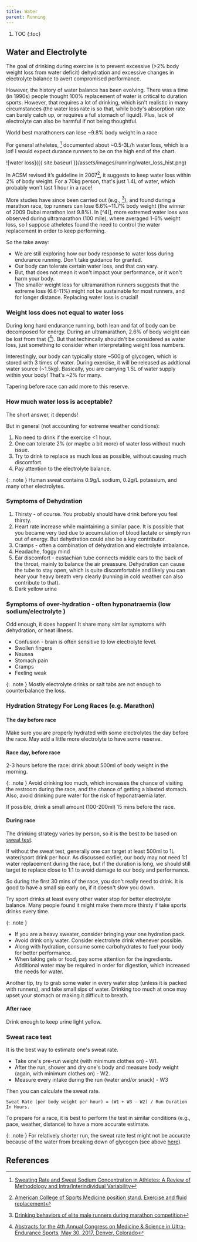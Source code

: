 ```yaml
---
title: Water
parent: Running
---
```

1. TOC
{:toc}

## Water and Electrolyte

The goal of drinking during exercise is to prevent excessive (>2% body weight loss from water deficit) dehydration and excessive changes in electrolyte balance to avert compromised performance.

However, the history of water balance has been evolving. There was a time (in 1990s) people thought 100% replacement of water is critical to duration sports. However, that requires a lot of drinking, which isn't realistic in many circumstances (the water loss rate is so that, while body's absorption rate can barely catch up, or requires a full stomach of liquid). Plus, lack of electrolyte can also be harmful if not being thoughtful.

World best marathoners can lose ~9.8% body weight in a race

For general atheletes, [^1] documented about ~0.5-3L/h water loss, which is a lot! I would expect durance runners to be on the high end of the chart.

 ![water loss]({{ site.baseurl }}/assets/images/running/water_loss_hist.png)

In ACSM revised it’s guideline in 2007[^2], it suggests to keep water loss within 2% of body weight. For a 70kg person, that's just 1.4L of water, which probably won't last 1 hour in a race!

More studies have since been carried out (e.g., [^3]), and found during a marathon race, top runners can lose 6.6%~11.7% body weight (the winner of 2009 Dubai marathon lost 9.8%). In [^4(], more extremed water loss was observed during ultramarathon (100 mile), where averaged 1-6% weight loss, so I suppose atheletes found the need to control the water replacement in order to keep performing.

So the take away:

* We are still exploring how our body response to water loss during endurance running. Don't take guidance for granted.
* Our body can tolerate certain water loss, and that can vary.
* But, that does not mean it won't impact your performance, or it won't harm your body.
* The smaller weight loss for ultramarathon runners suggests that the extreme loss (6.6-11%) might not be sustainable for most runners, and for longer distance. Replacing water loss is crucial!

### Weight loss does not equal to water loss

During long hard endurance running, both lean and fat of body can be decomposed for energy. During an ultramarathon, 2.6% of body weight can be lost from that ([^6]). But that techincally shouldn't be considered as water loss, just something to consider when interpretating weight loss numbers.

Interestingly, our body can typically store ~500g of glycogen, which is stored with 3 times of water. During exercise, it will be released as addtional water source (~1.5kg). Basically, you are carrying 1.5L of water supply within your body! That's ~2% for many.

Tapering before race can add more to this reserve.

### How much water loss is acceptable?

The short answer, it depends!

But in general (not accounting for extreme weather conditions):

1. No need to drink if the exercise <1 hour.
1. One can tolerate 2% (or maybe a bit more) of water loss without much issue.
1. Try to drink to replace as much loss as possible, without causing much discomfort.
1. Pay attention to the electrolyte balance.

{: .note }
Human sweat contains 0.9g/L sodium, 0.2g/L potassium, and many other electrolytes.

### Symptoms of Dehydration

1. Thirsty - of course. You probably should have drink before  you feel thirsty.
1. Heart rate increase while maintaining a similar pace. It is possible that you became very tied due to accumulation of blood lactate or simply run out of energy. But dehydration could also be a key contributor.
1. Cramps - often a combination of dehydration and electrolyte imbalance.
1. Headache, foggy mind
1. Ear discomfort - eustachian tube connects middle ears to the back of the throat, mainly to balance the air preassure. Dehydration can cause the tube to stay open, which is quite discomfortable and likely you can hear your heavy breath very clearly (running in cold weather can also contribute to that).
1. Dark yellow urine

### Symptoms of over-hydration - often hyponatraemia (low sodium/electrolyte )

Odd enough, it does happen! It share many similar symptoms with dehydration, or heat illness.

* Confusion - brain is often sensitive to low electrolyte level.
* Swollen fingers
* Nausea
* Stomach pain
* Cramps
* Feeling weak

{: .note }
Mostly electrolyte drinks or salt tabs are not enough to counterbalance the loss.

### Hydration Strategy For Long Races (e.g. Marathon)

#### The day before race

Make sure you are properly hydrated with some electrolytes the day before the race. May add a little more electrolyte to have some reserve.

#### Race day, before race

2-3 hours before the race: drink about 500ml of body weight in the morning.

{: .note }
Avoid drinking too much, which increases the chance of visiting the restroom during the race, and the chance of getting a blasted stomach.
Also, avoid drinking pure water for the risk of hyponatraemia later.

If possible, drink a small amount (100-200ml) 15 mins before the race.

#### During race

The drinking strategy varies by person, so it is the best to be based on [sweat test](#sweat-race-test).

If without the sweat test, generally one can target at least 500ml to 1L water/sport drink per hour. As discussed earlier, our body may not need 1:1 water replacement during the race, but if the duration is long, we should still target to replace close to 1:1 to avoid damage to our body and performance.

So during the first 30 mins of the race, you don't really need to drink. It is good to have a small sip early on, if it doesn't slow you down.

Try sport drinks at least every other water stop for better electrolyte balance. Many people found it might make them more thirsty if take sports drinks every time.

{: .note }

* If you are a heavy sweater, consider bringing your one hydration pack.
* Avoid drink only water. Consider electrolyte drink whenever possible.
* Along with hydration, consume some carbohydrates to fuel your body for better performance.
* When taking gels or food, pay some attention for the ingredients. Additional water may be required in order for digestion, which increased the needs for water.

Another tip, try to grab some water in every water stop (unless it is packed with runners), and take small sips of water. Drinking too much at once may upset your stomach or making it difficult to breath.

#### After race

Drink enough to keep urine light yellow.

### Sweat race test

It is the best way to estimate one's sweat rate.

* Take one's pre-run weight (with minimum clothes on) - W1.
* After the run, shower and dry one's body and measure body weight (again, with minimum clothes on) - W2.
* Measure every intake during the run (water and/or snack) - W3

Then you can calculate the sweat rate.

```
Sweat Rate (per body weight per hour) = (W1 + W3 - W2) / Run Duration In Hours.
```

To prepare for a race, it is best to perform the test in similar conditions (e.g., pace, weather, distance) to have a more accurate estimate.

{: .note }
For relatively shorter run, the sweat rate test might not be accurate because of the water from breaking down of glycogen (see above [here](#weight-loss-does-not-equal-to-water-loss)).

## References

[^1]: [Sweating Rate and Sweat Sodium Concentration in Athletes: A Review of Methodology and Intra/Interindividual Variability](https://pmc.ncbi.nlm.nih.gov/articles/PMC5371639/)
[^2]: [American College of Sports Medicine position stand. Exercise and fluid replacement](https://pubmed.ncbi.nlm.nih.gov/17277604/)
[^3]: [Drinking behaviors of elite male runners during marathon competition](https://pubmed.ncbi.nlm.nih.gov/22450589/)
[^4]: [Exercise-associated hyponatremia and hydration status in 161-km ultramarathoners](https://pubmed.ncbi.nlm.nih.gov/23135369/)
[^5]: [Fundamentals of glycogen metabolism for coaches and athletes](https://pmc.ncbi.nlm.nih.gov/articles/PMC6019055/)
[^6]: [Abstracts for the 4th Annual Congress on Medicine & Science in Ultra-Endurance Sports, May 30, 2017, Denver, Colorado](https://journals.humankinetics.com/view/journals/ijspp/12/s1/article-pS1-1.xml)
[^7]: [How much dehydration can you tolerate?](https://www.precisionhydration.com/performance-advice/hydration/how-much-dehydration-can-you-tolerate-before-your-performance-suffers/)
